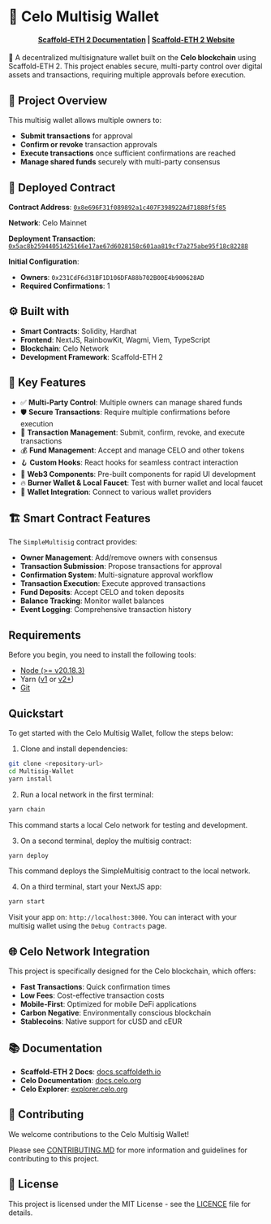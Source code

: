 # 🔐 Celo Multisig Wallet

<h4 align="center">
  <a href="https://docs.scaffoldeth.io">Scaffold-ETH 2 Documentation</a> |
  <a href="https://scaffoldeth.io">Scaffold-ETH 2 Website</a>
</h4>

🧪 A decentralized multisignature wallet built on the **Celo blockchain** using Scaffold-ETH 2. This project enables secure, multi-party control over digital assets and transactions, requiring multiple approvals before execution.

## 🎯 Project Overview

This multisig wallet allows multiple owners to:
- **Submit transactions** for approval
- **Confirm or revoke** transaction approvals
- **Execute transactions** once sufficient confirmations are reached
- **Manage shared funds** securely with multi-party consensus

## 🚀 Deployed Contract

**Contract Address**: [`0x8e696F31f089892a1c407F398922Ad71888f5f85`](https://explorer.celo.org/mainnet/address/0x8e696F31f089892a1c407F398922Ad71888f5f85)

**Network**: Celo Mainnet

**Deployment Transaction**: [`0x5ac8b25944051425166e17ae67d6028158c601aa819cf7a275abe95f18c82288`](https://explorer.celo.org/mainnet/tx/0x5ac8b25944051425166e17ae67d6028158c601aa819cf7a275abe95f18c82288)

**Initial Configuration**:
- **Owners**: `0x231CdF6d31BF1D106DFA88b702B00E4b900628AD`
- **Required Confirmations**: 1

## ⚙️ Built with

- **Smart Contracts**: Solidity, Hardhat
- **Frontend**: NextJS, RainbowKit, Wagmi, Viem, TypeScript
- **Blockchain**: Celo Network
- **Development Framework**: Scaffold-ETH 2

## 🔧 Key Features

- ✅ **Multi-Party Control**: Multiple owners can manage shared funds
- 🛡️ **Secure Transactions**: Require multiple confirmations before execution
- 🔄 **Transaction Management**: Submit, confirm, revoke, and execute transactions
- 💰 **Fund Management**: Accept and manage CELO and other tokens
- 🪝 **Custom Hooks**: React hooks for seamless contract interaction
- 🧱 **Web3 Components**: Pre-built components for rapid UI development
- 🔥 **Burner Wallet & Local Faucet**: Test with burner wallet and local faucet
- 🔐 **Wallet Integration**: Connect to various wallet providers

## 🏗️ Smart Contract Features

The `SimpleMultisig` contract provides:

- **Owner Management**: Add/remove owners with consensus
- **Transaction Submission**: Propose transactions for approval
- **Confirmation System**: Multi-signature approval workflow
- **Transaction Execution**: Execute approved transactions
- **Fund Deposits**: Accept CELO and token deposits
- **Balance Tracking**: Monitor wallet balances
- **Event Logging**: Comprehensive transaction history

## Requirements

Before you begin, you need to install the following tools:

- [Node (>= v20.18.3)](https://nodejs.org/en/download/)
- Yarn ([v1](https://classic.yarnpkg.com/en/docs/install/) or [v2+](https://yarnpkg.com/getting-started/install))
- [Git](https://git-scm.com/downloads)

## Quickstart

To get started with the Celo Multisig Wallet, follow the steps below:

1. Clone and install dependencies:

```bash
git clone <repository-url>
cd Multisig-Wallet
yarn install
```

2. Run a local network in the first terminal:

```bash
yarn chain
```

This command starts a local Celo network for testing and development.

3. On a second terminal, deploy the multisig contract:

```bash
yarn deploy
```

This command deploys the SimpleMultisig contract to the local network.

4. On a third terminal, start your NextJS app:

```bash
yarn start
```

Visit your app on: `http://localhost:3000`. You can interact with your multisig wallet using the `Debug Contracts` page.

## 🌐 Celo Network Integration

This project is specifically designed for the Celo blockchain, which offers:

- **Fast Transactions**: Quick confirmation times
- **Low Fees**: Cost-effective transaction costs
- **Mobile-First**: Optimized for mobile DeFi applications
- **Carbon Negative**: Environmentally conscious blockchain
- **Stablecoins**: Native support for cUSD and cEUR

## 📚 Documentation

- **Scaffold-ETH 2 Docs**: [docs.scaffoldeth.io](https://docs.scaffoldeth.io)
- **Celo Documentation**: [docs.celo.org](https://docs.celo.org)
- **Celo Explorer**: [explorer.celo.org](https://explorer.celo.org)

## 🤝 Contributing

We welcome contributions to the Celo Multisig Wallet!

Please see [CONTRIBUTING.MD](CONTRIBUTING.md) for more information and guidelines for contributing to this project.

## 📄 License

This project is licensed under the MIT License - see the [LICENCE](LICENCE) file for details.
